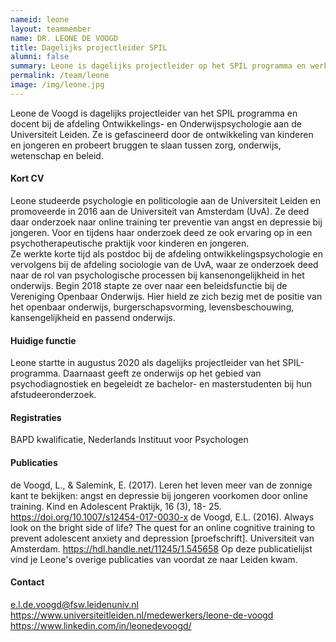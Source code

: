 ```yaml
---
nameid: leone
layout: teammember
name: DR. LEONE DE VOOGD
title: Dagelijks projectleider SPIL 
alumni: false
summary: Leone is dagelijks projectleider op het SPIL programma en werkt als docent bij de afdeling Ontwikkelings- en Onderwijspsychologie aan de Universiteit Leiden. Ze promoveerde op een onderzoek naar angst en depressie bij jongeren en probeert bruggen te slaan tussen onderwijs, zorg, wetenschap en beleid. 
permalink: /team/leone
image: /img/leone.jpg
---
```


Leone de Voogd is dagelijks projectleider van het SPIL programma en docent bij de afdeling Ontwikkelings- en Onderwijspsychologie aan de Universiteit Leiden. Ze is gefascineerd door de ontwikkeling van kinderen en jongeren en probeert bruggen te slaan tussen zorg, onderwijs, wetenschap en beleid.

#### Kort CV
Leone studeerde psychologie en politicologie aan de Universiteit Leiden en promoveerde in 2016 aan de Universiteit van Amsterdam (UvA). Ze deed daar onderzoek naar online training ter preventie van angst en depressie bij jongeren. Voor en tijdens haar onderzoek deed ze ook ervaring op in een psychotherapeutische praktijk voor kinderen en jongeren.  
Ze werkte korte tijd als postdoc bij de afdeling ontwikkelingspsychologie en vervolgens bij de afdeling sociologie van de UvA, waar ze onderzoek deed naar de rol van psychologische processen bij kansenongelijkheid in het onderwijs. Begin 2018 stapte ze over naar een beleidsfunctie bij de Vereniging Openbaar Onderwijs. Hier hield ze zich bezig met de positie van het openbaar onderwijs, burgerschapsvorming, levensbeschouwing, kansengelijkheid en passend onderwijs. 

#### Huidige functie
Leone startte in augustus 2020 als dagelijks projectleider van het SPIL-programma. Daarnaast geeft ze onderwijs op het gebied van psychodiagnostiek en begeleidt ze bachelor- en masterstudenten bij hun afstudeeronderzoek. 

#### Registraties
BAPD kwalificatie, Nederlands Instituut voor Psychologen


#### Publicaties
de Voogd, L., & Salemink, E. (2017). Leren het leven meer van de zonnige kant te bekijken: angst en depressie bij jongeren voorkomen door online training. Kind en Adolescent Praktijk, 16 (3), 18- 25. https://doi.org/10.1007/s12454-017-0030-x
de Voogd, E.L. (2016). Always look on the bright side of life? The quest for an online cognitive training to prevent adolescent anxiety and depression [proefschrift]. Universiteit van Amsterdam. https://hdl.handle.net/11245/1.545658
Op deze publicatielijst vind je Leone's overige publicaties van voordat ze naar Leiden kwam.

#### Contact
e.l.de.voogd@fsw.leidenuniv.nl
https://www.universiteitleiden.nl/medewerkers/leone-de-voogd
https://www.linkedin.com/in/leonedevoogd/


